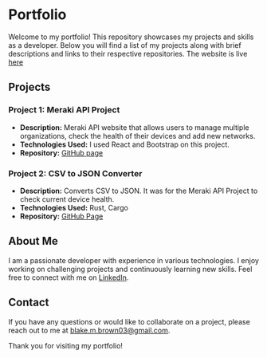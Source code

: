 # Portfolio

Welcome to my portfolio! This repository showcases my projects and skills as a developer. Below you will find a list of my projects along with brief descriptions and links to their respective repositories. The website is live [here](https://blakebrown03.github.io/portfolio/)

## Projects

### Project 1: Meraki API Project

-   **Description:** Meraki API website that allows users to manage multiple organizations, check the health of their devices and add new networks.
-   **Technologies Used:** I used React and Bootstrap on this project.
-   **Repository:** [GitHub page](https://github.com/BlakeBrown03/Personal-Meraki)

### Project 2: CSV to JSON Converter

-   **Description:** Converts CSV to JSON. It was for the Meraki API Project to check current device health.
-   **Technologies Used:** Rust, Cargo
-   **Repository:** [GitHub Page](https://github.com/BlakeBrown03/csv-to-json)

## About Me

I am a passionate developer with experience in various technologies. I enjoy working on challenging projects and continuously learning new skills. Feel free to connect with me on [LinkedIn](https://www.linkedin.com/in/blake-brown03/).

## Contact

If you have any questions or would like to collaborate on a project, please reach out to me at [blake.m.brown03@gmail.com](mailto:blake.m.brown03@gmail.com).

Thank you for visiting my portfolio!

